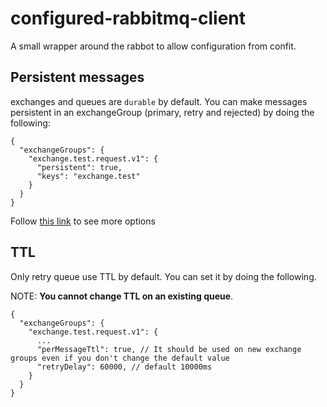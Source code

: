 configured-rabbitmq-client
==========================
A small wrapper around the rabbot to allow configuration from confit.

## Persistent messages
exchanges and queues are `durable` by default. You can make messages persistent in an exchangeGroup (primary, retry and rejected) by doing the following:
```
{
  "exchangeGroups": {
    "exchange.test.request.v1": {
      "persistent": true,
      "keys": "exchange.test"
    }
  }
} 
```

 Follow [this link](https://github.com/gas-buddy/wiki/wiki/Persistent-rabbitMQ-messages) to see more options

## TTL
Only retry queue use TTL by default. You can set it by doing the following.

NOTE: **You cannot change TTL on an existing queue**.
```
{
  "exchangeGroups": {
    "exchange.test.request.v1": {
      ...
      "perMessageTtl": true, // It should be used on new exchange groups even if you don't change the default value
      "retryDelay": 60000, // default 10000ms
    }
  }
}
```
